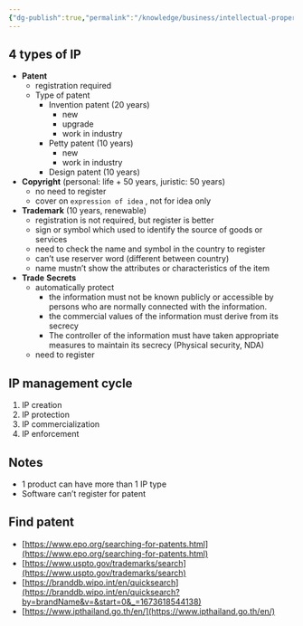 ```yaml
---
{"dg-publish":true,"permalink":"/knowledge/business/intellectual-property-ip/","noteIcon":""}
---
```


## 4 types of IP

- **Patent**
    - registration required
    - Type of patent
        - Invention patent (20 years)
            - new
            - upgrade
            - work in industry
        - Petty patent (10 years)
            - new
            - work in industry
        - Design patent (10 years)
- **Copyright** (personal: life + 50 years, juristic: 50 years)
    - no need to register
    - cover on `expression of idea` , not for idea only
- **Trademark** (10 years, renewable)
    - registration is not required, but register is better
    - sign or symbol which used to identify the source of goods or services
    - need to check the name and symbol in the country to register
    - can’t use reserver word (different between country)
    - name mustn’t show the attributes or characteristics of the item
- **Trade** **Secrets**
    - automatically protect
        - the information must not be known publicly or accessible by persons who are normally connected with the information.
        - the commercial values of the information must derive from its secrecy
        - The controller of the information must have taken appropriate measures to maintain its secrecy (Physical security, NDA)
    - need to register

## IP management cycle

1. IP creation
2. IP protection
3. IP commercialization
4. IP enforcement

## Notes

- 1 product can have more than 1 IP type
- Software can’t register for patent

## Find patent

- [https://www.epo.org/searching-for-patents.html](https://www.epo.org/searching-for-patents.html)
- [https://www.uspto.gov/trademarks/search](https://www.uspto.gov/trademarks/search)
- [https://branddb.wipo.int/en/quicksearch](https://branddb.wipo.int/en/quicksearch?by=brandName&v=&start=0&_=1673618544138)
- [https://www.ipthailand.go.th/en/](https://www.ipthailand.go.th/en/)